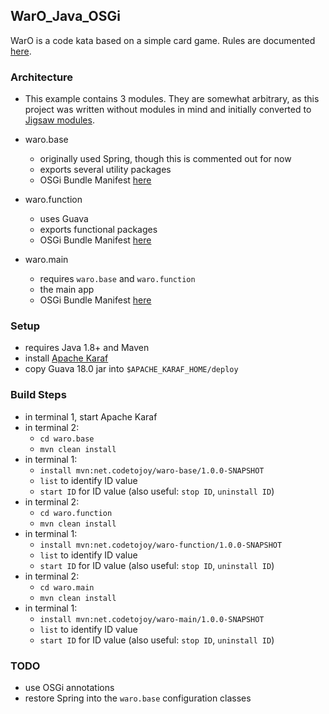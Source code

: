 ## WarO_Java_OSGi

WarO is a code kata based on a simple card game. Rules are documented [here](https://github.com/peidevs/WarO_Java/blob/master/README.md).

### Architecture

* This example contains 3 modules. They are somewhat arbitrary, as this project was
written without modules in mind and initially converted to [Jigsaw modules](https://github.com/peidevs/WarO_Java_9).

* waro.base
    * originally used Spring, though this is commented out for now
    * exports several utility packages
    * OSGi Bundle Manifest [here](https://github.com/codetojoy/WarO_Java_OSGi/blob/master/waro.base/src/main/resources/META-INF/MANIFEST.MF)
* waro.function
    * uses Guava
    * exports functional packages 
    * OSGi Bundle Manifest [here](https://github.com/codetojoy/WarO_Java_OSGi/blob/master/waro.function/src/main/resources/META-INF/MANIFEST.MF)
* waro.main
    * requires `waro.base` and `waro.function`
    * the main app
    * OSGi Bundle Manifest [here](https://github.com/codetojoy/WarO_Java_OSGi/blob/master/waro.main/src/main/resources/META-INF/MANIFEST.MF)

### Setup 

* requires Java 1.8+ and Maven
* install [Apache Karaf](http://karaf.apache.org/)
* copy Guava 18.0 jar into `$APACHE_KARAF_HOME/deploy`

### Build Steps

* in terminal 1, start Apache Karaf
* in terminal 2:
    * `cd waro.base`
    * `mvn clean install` 
* in terminal 1:
    * `install mvn:net.codetojoy/waro-base/1.0.0-SNAPSHOT`
    * `list` to identify ID value
    * `start ID` for ID value (also useful: `stop ID`, `uninstall ID`)
* in terminal 2:
    * `cd waro.function`
    * `mvn clean install` 
* in terminal 1:
    * `install mvn:net.codetojoy/waro-function/1.0.0-SNAPSHOT`
    * `list` to identify ID value
    * `start ID` for ID value (also useful: `stop ID`, `uninstall ID`)
* in terminal 2:
    * `cd waro.main`
    * `mvn clean install` 
* in terminal 1:
    * `install mvn:net.codetojoy/waro-main/1.0.0-SNAPSHOT`
    * `list` to identify ID value
    * `start ID` for ID value (also useful: `stop ID`, `uninstall ID`)

### TODO 

* use OSGi annotations
* restore Spring into the `waro.base` configuration classes
